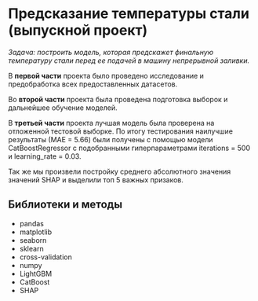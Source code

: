 # Предсказание температуры стали (выпускной проект)

*Задача: построить модель, которая предскажет финальную температуру стали перед ее подачей в машину непрерывной заливки.*

В **первой части** проекта было проведено исследование и предобработка всех предоставленных датасетов.

Во **второй части** проекта была проведена подготовка выборок и дальнейшее обучение моделей. 

В **третьей части** проекта лучшая модель была проверена на отложенной тестовой выборке. По итогу тестирования наилучшие результаты (МАЕ = 5.66) были получены с помощью модели CatBoostRegressor с подобранными гиперпараметрами iterations = 500 и learning_rate = 0.03.

Так же мы произвели постройку среднего абсолютного значения значений SHAP и выделили топ 5 важных призаков.

## Библиотеки и методы
* pandas
* matplotlib
* seaborn
* sklearn
* cross-validation
* numpy
* LightGBM
* CatBoost
* SHAP
